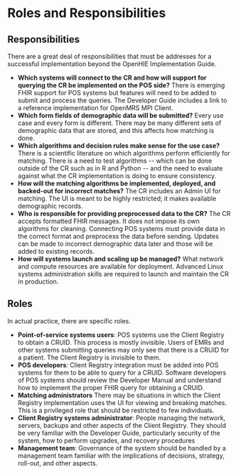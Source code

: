 # Roles and Responsibilities

## Responsibilities

There are a great deal of responsibilities that must be addresses for a successful implementation beyond the OpenHIE Implementation Guide.

* **Which systems will connect to the CR and how will support for querying the CR be implemented on the POS side?** There is emerging FHIR support for POS systems but features will need to be added to submit and process the queries. The Developer Guide includes a link to a reference implementation for OpenMRS MPI Client.
* **Which form fields of demographic data will be submitted?** Every use case and every form is different. There may be many different sets of demographic data that are stored, and this affects how matching is done.
* **Which algorithms and decision rules make sense for the use case?** There is a scientific literature on which algorithms perform efficiently for matching. There is a need to test algorithms -- which can be done outside of the CR such as in R and Python -- and the need to evaluate against what the CR implementation is doing to ensure consistency.
* **How will the matching algorithms be implemented, deployed, and backed-out for incorrect matches?** The CR includes an Admin UI for matching. The UI is meant to be highly restricted; it makes available demographic records. 
* **Who is responsible for providing preprocessed data to the CR?** The CR accepts formatted FHIR messages. It does not impose its own algorithms for cleaning. Connecting POS systems must provide data in the correct format and preprocess the data before sending. Updates can be made to incorrect demographic data later and those will be added to existing records.
* **How will systems launch and scaling up be managed?** What network and compute resources are available for deployment. Advanced Linux systems administration skills are required to launch and maintain the CR in production.

## Roles

In actual practice, there are specific roles.

* **Point-of-service systems users**: POS systems use the Client Registry to obtain a CRUID. This process is mostly invisible. Users of EMRs and other systems submitting queries may only see that there is a CRUID for a patient. The Client Registry is invisible to them.
* **POS developers**: Client Registry integration must be added into POS systems for them to be able to query for a CRUID. Software developers of POS systems should review the Developer Manual and understand how to implement the proper FHIR query for obtaining a CRUID.
* **Matching administrators** There may be situations in which the Client Registry implementation uses the UI for viewing and breaking matches. This is a privileged role that should be restricted to few individuals.
* **Client Registry systems administrator**: People managing the network, servers, backups and other aspects of the Client Registry. They should be very familiar with the Developer Guide, particularly security of the system, how to perform upgrades, and recovery procedures
* **Management team**: Governance of the system should be handled by a management team familiar with the implications of decisions, strategy, roll-out, and other aspects.